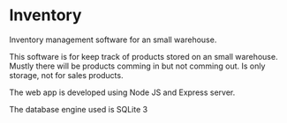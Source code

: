 # Inventory
Inventory management software for an small warehouse.

This software is for keep track of products stored on an small warehouse. Mustly there will be products comming in but not comming out. Is only storage, not for sales products.

The web app is developed using Node JS and Express server.

The database engine used is SQLite 3
